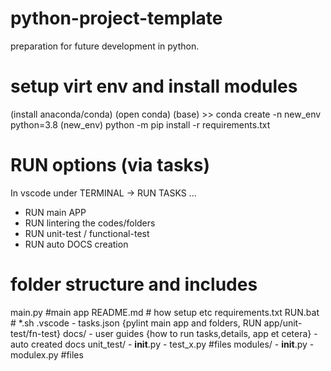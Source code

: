 # python-project-template
preparation for future development in python. 

# setup virt env and install modules
(install anaconda/conda)
(open conda)
(base) >> conda create -n new_env python=3.8
(new_env) python -m pip install -r requirements.txt

# RUN options (via tasks)
In vscode under TERMINAL -> RUN TASKS ... 
- RUN main APP
- RUN lintering the codes/folders
- RUN unit-test / functional-test
- RUN auto DOCS creation

# folder structure and includes
main.py #main app
README.md # how setup etc
requirements.txt
RUN.bat # *.sh
.vscode
    - tasks.json
        {pylint main app and folders, RUN app/unit-test/fn-test}
docs/
    - user guides 
        {how to run tasks,details, app et cetera}
    - auto created docs
unit_test/
    - __init__.py
    - test_x.py #files
modules/
    - __init__.py
    - modulex.py #files
